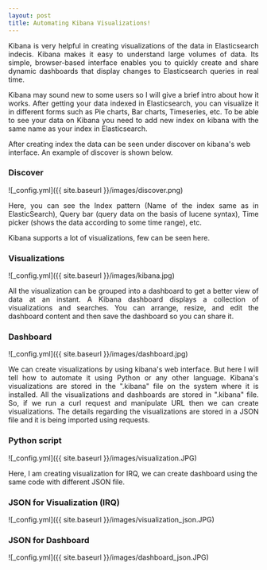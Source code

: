 ```yaml
---
layout: post
title: Automating Kibana Visualizations!
---
```

<p style="text-align:justify;">
Kibana is very helpful in creating visualizations of the data in Elasticsearch indecis. Kibana makes it easy to understand 
large volumes of data. Its simple, browser-based interface enables you to quickly create and share dynamic dashboards that 
display changes to Elasticsearch queries in real time.</p>

<p style="text-align:justify;">
Kibana may sound new to some users so I will give a brief intro about how it works. After getting your data indexed in Elasticsearch, you can visualize it in different forms such as Pie charts, Bar charts, Timeseries, etc. To be able to see your data on Kibana you need to add new index on kibana with the same name as your index in Elasticsearch.</p>
After creating index the data can be seen under discover on kibana's web interface. 
An example of discover is shown below.

<h3>Discover</h3>
![_config.yml]({{ site.baseurl }}/images/discover.png)

<p style="text-align:justify;">
Here, you can see the Index pattern (Name of the index same as in ElasticSearch), Query bar (query data on the basis of lucene 
syntax), Time picker (shows the data according to some time range), etc. </p>
Kibana supports a lot of visualizations, few can be seen here.

<h3>Visualizations</h3>
![_config.yml]({{ site.baseurl }}/images/kibana.jpg)

<p style="text-align:justify;">
All the visualization can be grouped into a dashboard to get a better view of data at an instant. A Kibana dashboard displays a 
collection of visualizations and searches. You can arrange, resize, and edit the dashboard content and then save the dashboard 
so you can share it.</p>

<h3>Dashboard</h3>
![_config.yml]({{ site.baseurl }}/images/dashboard.jpg)

<p style="text-align:justify;">
We can create visualizations by using kibana's web interface. But here I will tell how to automate it using Python or any other 
language. Kibana's visualizations are stored in the ".kibana" file on the system where it is installed. All the visualizations and dashboards are stored in ".kibana" file. So, if we run a curl request and manipulate URL then we can create visualizations. The details regarding the visualizations are stored in a JSON file and it is being imported using requests.</p>

<h3>Python script</h3>
![_config.yml]({{ site.baseurl }}/images/visualization.JPG)

Here, I am creating visualization for IRQ, we can create dashboard using the same code with different JSON file.

<h3>JSON for Visualization (IRQ)</h3>

![_config.yml]({{ site.baseurl }}/images/visualization_json.JPG)
 
<h3>JSON for Dashboard</h3>
![_config.yml]({{ site.baseurl }}/images/dashboard_json.JPG)
